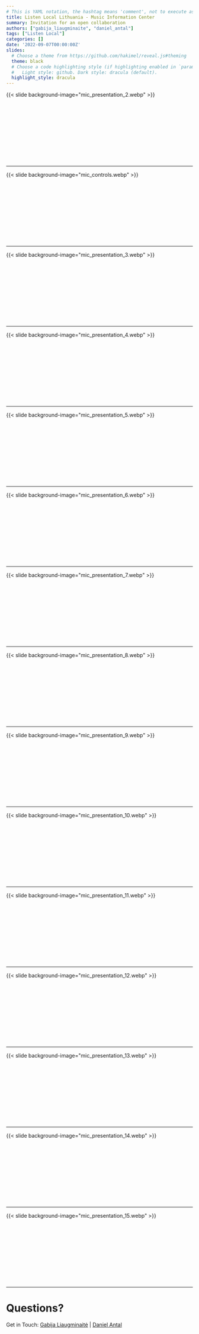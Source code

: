 ```yaml
---
# This is YAML notation, the hashtag means 'comment', not to execute as command.
title: Listen Local Lithuania - Music Information Center
summary: Invitation for an open collaboration
authors: ["gabija_liaugminaite", "daniel_antal"]
tags: ["Listen Local"]
categories: []
date: '2022-09-07T00:00:00Z'
slides:
  # Choose a theme from https://github.com/hakimel/reveal.js#theming
  theme: black
  # Choose a code highlighting style (if highlighting enabled in `params.toml`)
  #   Light style: github. Dark style: dracula (default).
  highlight_style: dracula
---
```


{{< slide background-image="mic_presentation_2.webp" >}}
<br/><br/><br/><br/><br/><br/><br/></br></br></br></br>

---

{{< slide background-image="mic_controls.webp" >}}
<br/><br/><br/><br/><br/><br/><br/></br></br></br></br>

---

{{< slide background-image="mic_presentation_3.webp" >}}
<br/><br/><br/><br/><br/><br/><br/></br></br></br></br>

---

{{< slide background-image="mic_presentation_4.webp" >}}
<br/><br/><br/><br/><br/><br/><br/></br></br></br></br>

---

{{< slide background-image="mic_presentation_5.webp" >}}
<br/><br/><br/><br/><br/><br/><br/></br></br></br></br>

---

{{< slide background-image="mic_presentation_6.webp" >}}
<br/><br/><br/><br/><br/><br/><br/></br></br></br></br>

---

{{< slide background-image="mic_presentation_7.webp" >}}
<br/><br/><br/><br/><br/><br/><br/></br></br></br></br>

---

{{< slide background-image="mic_presentation_8.webp" >}}
<br/><br/><br/><br/><br/><br/><br/></br></br></br></br>

---

{{< slide background-image="mic_presentation_9.webp" >}}
<br/><br/><br/><br/><br/><br/><br/></br></br></br></br>

---

{{< slide background-image="mic_presentation_10.webp" >}}
<br/><br/><br/><br/><br/><br/><br/></br></br></br></br>

---

{{< slide background-image="mic_presentation_11.webp" >}}
<br/><br/><br/><br/><br/><br/><br/></br></br></br></br>

---

{{< slide background-image="mic_presentation_12.webp" >}}
<br/><br/><br/><br/><br/><br/><br/></br></br></br></br>

---

{{< slide background-image="mic_presentation_13.webp" >}}
<br/><br/><br/><br/><br/><br/><br/></br></br></br></br>

---

{{< slide background-image="mic_presentation_14.webp" >}}
<br/><br/><br/><br/><br/><br/><br/></br></br></br></br>

---

{{< slide background-image="mic_presentation_15.webp" >}}
<br/><br/><br/><br/><br/><br/><br/></br></br></br></br>

---

# Questions?

Get in Touch: [Gabija Liaugminaitė](https://www.linkedin.com/in/gabija-liaugminait%C4%97-5a906a152) | [Daniel Antal](https://www.linkedin.com/in/antaldaniel) 


